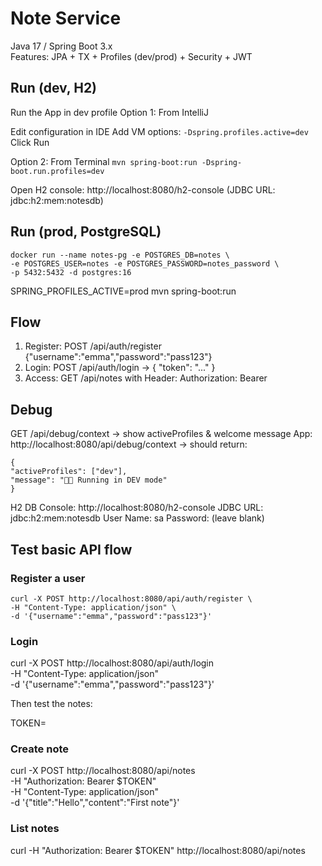 # Note Service

Java 17 / Spring Boot 3.x  
Features: JPA + TX + Profiles (dev/prod) + Security + JWT

## Run (dev, H2)
Run the App in dev profile
Option 1: From IntelliJ

Edit configuration in IDE
Add VM options:
`-Dspring.profiles.active=dev`
Click Run

Option 2: From Terminal
`mvn spring-boot:run -Dspring-boot.run.profiles=dev`

Open H2 console: http://localhost:8080/h2-console (JDBC URL: jdbc:h2:mem:notesdb)

## Run (prod, PostgreSQL)
```declarative
docker run --name notes-pg -e POSTGRES_DB=notes \
-e POSTGRES_USER=notes -e POSTGRES_PASSWORD=notes_password \
-p 5432:5432 -d postgres:16
```


SPRING_PROFILES_ACTIVE=prod mvn spring-boot:run

## Flow
1) Register: POST /api/auth/register {"username":"emma","password":"pass123"}
2) Login:    POST /api/auth/login    -> { "token": "..." }
3) Access:   GET  /api/notes with Header: Authorization: Bearer <token>

## Debug
GET /api/debug/context -> show activeProfiles & welcome message
App: http://localhost:8080/api/debug/context
→ should return:
```
{
"activeProfiles": ["dev"],
"message": "👩‍💻 Running in DEV mode"
}
```

H2 DB Console: http://localhost:8080/h2-console
JDBC URL: jdbc:h2:mem:notesdb
User Name: sa
Password: (leave blank)


## Test basic API flow
### Register a user
```declarative
curl -X POST http://localhost:8080/api/auth/register \
-H "Content-Type: application/json" \
-d '{"username":"emma","password":"pass123"}'
```


### Login
curl -X POST http://localhost:8080/api/auth/login \
-H "Content-Type: application/json" \
-d '{"username":"emma","password":"pass123"}'

Then test the notes:

TOKEN=<paste your token here>

### Create note
curl -X POST http://localhost:8080/api/notes \
-H "Authorization: Bearer $TOKEN" \
-H "Content-Type: application/json" \
-d '{"title":"Hello","content":"First note"}'

### List notes
curl -H "Authorization: Bearer $TOKEN" http://localhost:8080/api/notes